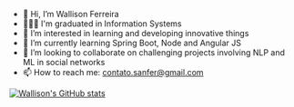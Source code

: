 - 👋 Hi, I’m Wallison Ferreira
- 👨🏾‍🎓 I'm graduated in Information Systems
- 👀 I’m interested in learning and developing innovative things
- 🌱 I’m currently learning Spring Boot, Node and Angular JS
- 💞️ I’m looking to collaborate on challenging projects involving NLP and ML in social networks
- 📫 How to reach me: contato.sanfer@gmail.com

<!---
wallisonferreira/wallisonferreira is a ✨ special ✨ repository because its `README.md` (this file) appears on your GitHub profile.
You can click the Preview link to take a look at your changes.
--->

<!--
<div>
  <img src="https://github-readme-stats.vercel.app/api/top-langs/?username=wallisonferreira&layout=compact&langs_count=16&theme=dark">
</div>
-->

[![Wallison's GitHub stats](https://github-readme-stats.vercel.app/api?username=wallisonferreira&show_icons=true&theme=dark)](https://github.com/wallisonferreira/github-readme-stats)


